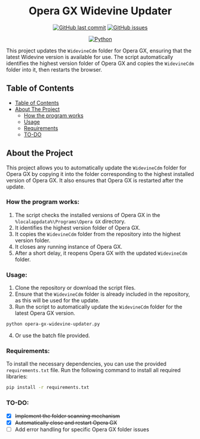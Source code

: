 <h1 align="center">
  Opera GX Widevine Updater
</h1>

<p align="center">
  <a href="https://github.com/KeyErrorFinn/opera-gx-widevine-updater/commits/main/"><img alt="GitHub last commit" src="https://img.shields.io/github/last-commit/KeyErrorFinn/opera-gx-widevine-updater" /></a>
  <a href="https://github.com/KeyErrorFinn/opera-gx-widevine-updater/issues"><img alt="GitHub issues" src="https://img.shields.io/github/issues-raw/KeyErrorFinn/opera-gx-widevine-updater" /></a>
</p>
<p align="center">
  <a href="#"><img alt="Python" src="https://img.shields.io/badge/Python-3776AB?logo=python&logoColor=fff" /></a>
</p>

This project updates the `WidevineCdm` folder for Opera GX, ensuring that the latest Widevine version is available for use. The script automatically identifies the highest version folder of Opera GX and copies the `WidevineCdm` folder into it, then restarts the browser.

## Table of Contents
- [Table of Contents](#table-of-contents)
- [About The Project](#about-the-project)
  - [How the program works](#how-the-program-works)
  - [Usage](#usage)
  - [Requirements](#requirements)
  - [TO-DO](#to-do)

## About the Project
This project allows you to automatically update the `WidevineCdm` folder for Opera GX by copying it into the folder corresponding to the highest installed version of Opera GX. It also ensures that Opera GX is restarted after the update.

### How the program works:
1) The script checks the installed versions of Opera GX in the `%localappdata%\Programs\Opera GX` directory.
2) It identifies the highest version folder of Opera GX.
3) It copies the `WidevineCdm` folder from the repository into the highest version folder.
4) It closes any running instance of Opera GX.
5) After a short delay, it reopens Opera GX with the updated `WidevineCdm` folder.

### Usage:
1) Clone the repository or download the script files.
2) Ensure that the `WidevineCdm` folder is already included in the repository, as this will be used for the update.
3) Run the script to automatically update the `WidevineCdm` folder for the latest Opera GX version.

```bash
python opera-gx-widevine-updater.py
```

4) Or use the batch file provided. 

### Requirements:
To install the necessary dependencies, you can use the provided `requirements.txt` file. Run the following command to install all required libraries:

```bash
pip install -r requirements.txt
```

### TO-DO:
- [x] <s>Implement the folder scanning mechanism</s>
- [x] <s>Automatically close and restart Opera GX</s>
- [ ] Add error handling for specific Opera GX folder issues
